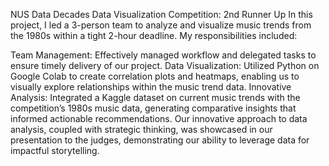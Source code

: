 NUS Data Decades Data Visualization Competition: 2nd Runner Up 
In this project, I led a 3-person team to analyze and visualize music trends from the 1980s within a tight 2-hour deadline. 
My responsibilities included:

Team Management: Effectively managed workflow and delegated tasks to ensure timely delivery of our project.
Data Visualization: Utilized Python on Google Colab to create correlation plots and heatmaps, enabling us to visually explore relationships within the music trend data.
Innovative Analysis: Integrated a Kaggle dataset on current music trends with the competition’s 1980s music data, generating comparative insights that informed actionable recommendations.
Our innovative approach to data analysis, coupled with strategic thinking, was showcased in our presentation to the judges, demonstrating our ability to leverage data for impactful storytelling.
